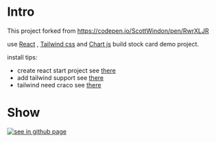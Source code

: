 # Intro

This project forked from https://codepen.io/ScottWindon/pen/RwrXLJR

use [React](https://reactjs.org/) , [Tailwind css](https://tailwindcss.com) and [Chart js](https://www.chartjs.org/) build stock card demo project.

install tips:
* create react start project see [there](https://github.com/facebook/create-react-app)
* add tailwind support see [there](https://tailwindcss.com/docs/guides/create-react-app)
* tailwind need craco see [there](https://tailwindcss.com/docs/guides/create-react-app#install-and-configure-craco)

# Show

[![see in github page](./static/1.png)](https://bxb100.github.io/react-tailwind-chart/)

